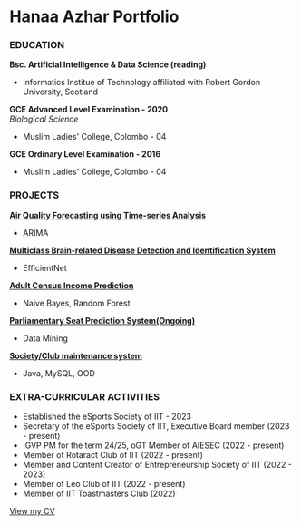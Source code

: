 # Hanaa Azhar Portfolio

### EDUCATION 
 **Bsc. Artificial Intelligence & Data Science (reading)**
 - Informatics Institue of Technology affiliated with Robert Gordon University, Scotland

 **GCE Advanced Level Examination - 2020**
 <br> *Biological Science*
 - Muslim Ladies' College, Colombo - 04

**GCE Ordinary Level Examination - 2016**
- Muslim Ladies' College, Colombo - 04

### PROJECTS
**[Air Quality Forecasting using Time-series Analysis](https://github.com/Exper626/Air-Quality-DE)** <br>
- ARIMA <br>

**[Multiclass Brain-related Disease Detection and Identification System](https://github.com/Uziii-man/Cranium-Cryptics)** <br>
- EfficientNet <br>

**[Adult Census Income Prediction](https://github.com/Exper626/Census-Income-ML)** <br>
- Naive Bayes, Random Forest

**[Parliamentary Seat Prediction System(Ongoing)](https://github.com/Exper626/CyberMace)** <br>
- Data Mining

**[Society/Club maintenance system](https://github.com/Exper626/Societas_Futuis)** <br>
- Java, MySQL, OOD


### EXTRA-CURRICULAR ACTIVITIES
- Established the eSports Society of IIT - 2023
- Secretary of the eSports Society of IIT, Executive Board member (2023 - present)
- IGVP PM for the term 24/25, oGT Member of AIESEC (2022 - present)
- Member of Rotaract Club of IIT (2022 - present)
- Member and Content Creator of Entrepreneurship Society of IIT (2022 - 2023)
- Member of Leo Club of IIT (2022 - present)
- Member of IIT Toastmasters Club (2022)

[View my CV](assets/Hanaa_Azhar_resume.pdf)
